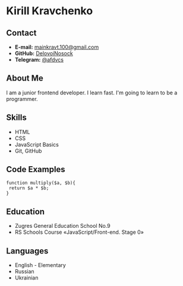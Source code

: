# Kirill Kravchenko

## Contact
* **E-mail:** mainkravt.100@gmail.com
* **GitHub:** [DelovoiNosock](https://github.com/DelovoiNosock)
* **Telegram:** [@afdvcs](https://t.me/afdvcs)

## About Me
   I am a junior frontend developer. I learn fast. I'm going to learn to be a programmer.
   
## Skills
* HTML
* CSS
* JavaScript Basics
* Git, GitHub

## Code Examples
```
function multiply($a, $b){
 return $a * $b;
}
```
## Education
* Zugres General Education School No.9
* RS Schools Course «JavaScript/Front-end. Stage 0»

## Languages
* English - Elementary
* Russian
* Ukrainian

